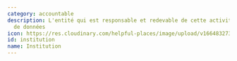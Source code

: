 ```yaml
---
category: accountable
description: L'entité qui est responsable et redevable de cette activité de collecte
  de données
icon: https://res.cloudinary.com/helpful-places/image/upload/v1664832738/dtpr-icons/accountable/institution_fpyeas.svg
id: institution
name: Institution
---
```

